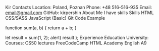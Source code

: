 Kir
Contacts
Location: Poland, Poznan
Phone: +48 516-516-935
Email: email@gmail.com
GitHub: kirpershin
About Me
I have skills
Skills
HTML
CSS/SASS
JavaScript (Basic)
Git
Code Example

function sum(a, b) {
  return a + b;
}

let result = sum(1, 2);
alert( result );
Experience
Education
University: 
Courses:
CS50 lectures
FreeCodeCamp
HTML Academy
English
A9 